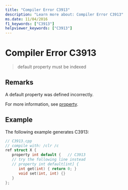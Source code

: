 ```yaml
---
title: "Compiler Error C3913"
description: "Learn more about: Compiler Error C3913"
ms.date: 11/04/2016
f1_keywords: ["C3913"]
helpviewer_keywords: ["C3913"]
---
```

# Compiler Error C3913

> default property must be indexed

## Remarks

A default property was defined incorrectly.

For more information, see [property](../../extensions/property-cpp-component-extensions.md).

## Example

The following example generates C3913:

```cpp
// C3913.cpp
// compile with: /clr /c
ref struct X {
   property int default {   // C3913
   // try the following line instead
   // property int default[int] {
      int get(int) { return 0; }
      void set(int, int) {}
   }
};
```
